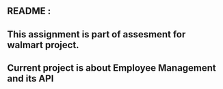 
## README :


## This assignment is part of assesment for walmart project.

## Current project is about Employee Management and its API

